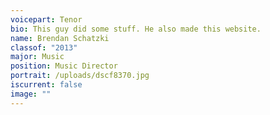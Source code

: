 ```yaml
---
voicepart: Tenor
bio: This guy did some stuff. He also made this website.
name: Brendan Schatzki
classof: "2013"
major: Music
position: Music Director
portrait: /uploads/dscf8370.jpg
iscurrent: false
image: ""
---
```

